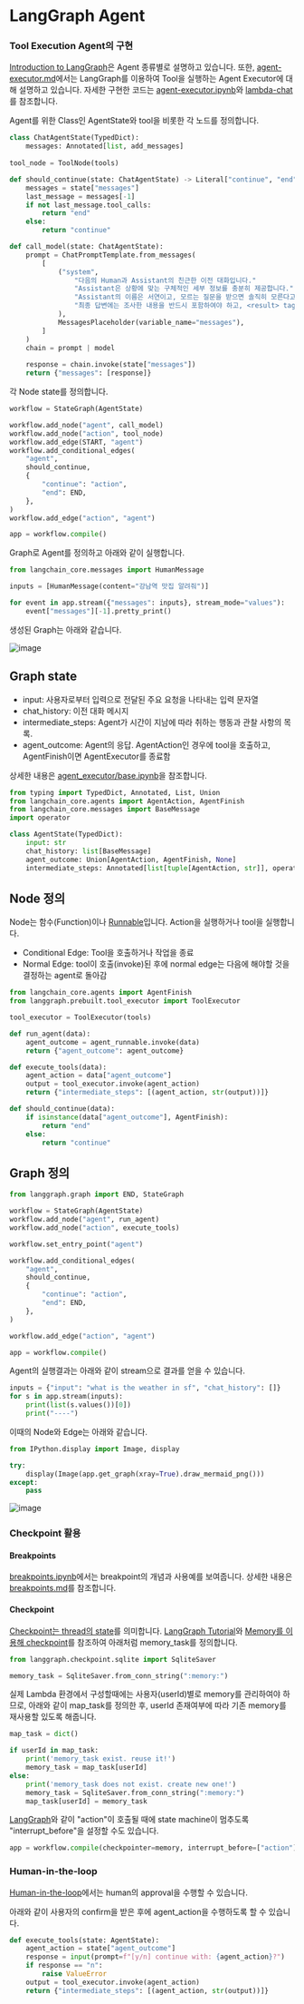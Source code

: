 # LangGraph Agent

### Tool Execution Agent의 구현

[Introduction to LangGraph](https://langchain-ai.github.io/langgraph/tutorials/introduction/)은 Agent 종류별로 설명하고 있습니다. 또한, [agent-executor.md](./agent-executor.md)에서는 LangGraph를 이용하여 Tool을 실행하는 Agent Executor에 대해 설명하고 있습니다. 자세한 구현한 코드는 [agent-executor.ipynb](./agent-executor.ipynb)와 [lambda-chat](./lambda-chat-ws/lambda_function.py)를 참조합니다. 

Agent를 위한 Class인 AgentState와 tool을 비롯한 각 노드를 정의합니다.

```python
class ChatAgentState(TypedDict):
    messages: Annotated[list, add_messages]
    
tool_node = ToolNode(tools)

def should_continue(state: ChatAgentState) -> Literal["continue", "end"]:
    messages = state["messages"]
    last_message = messages[-1]
    if not last_message.tool_calls:
        return "end"
    else:
        return "continue"

def call_model(state: ChatAgentState):
    prompt = ChatPromptTemplate.from_messages(
        [
            ("system",
                "다음의 Human과 Assistant의 친근한 이전 대화입니다."
                "Assistant은 상황에 맞는 구체적인 세부 정보를 충분히 제공합니다."
                "Assistant의 이름은 서연이고, 모르는 질문을 받으면 솔직히 모른다고 말합니다."
                "최종 답변에는 조사한 내용을 반드시 포함하여야 하고, <result> tag를 붙여주세요.",
            ),
            MessagesPlaceholder(variable_name="messages"),
        ]
    )
    chain = prompt | model
        
    response = chain.invoke(state["messages"])
    return {"messages": [response]}   
```

각 Node state를 정의합니다. 

```python
workflow = StateGraph(AgentState)

workflow.add_node("agent", call_model)
workflow.add_node("action", tool_node)
workflow.add_edge(START, "agent")
workflow.add_conditional_edges(
    "agent",
    should_continue,
    {
        "continue": "action",
        "end": END,
    },
)
workflow.add_edge("action", "agent")

app = workflow.compile()
```

Graph로 Agent를 정의하고 아래와 같이 실행합니다. 

```python
from langchain_core.messages import HumanMessage

inputs = [HumanMessage(content="강남역 맛집 알려줘")]

for event in app.stream({"messages": inputs}, stream_mode="values"):    
    event["messages"][-1].pretty_print()
```

생성된 Graph는 아래와 같습니다.

![image](https://github.com/kyopark2014/llm-agent/assets/52392004/9383094f-0507-4a64-96b3-278e3f6e8d3e)

## Graph state

- input: 사용자로부터 입력으로 전달된 주요 요청을 나타내는 입력 문자열
- chat_history: 이전 대화 메시지
- intermediate_steps: Agent가 시간이 지남에 따라 취하는 행동과 관찰 사항의 목록.
- agent_outcome: Agent의 응답. AgentAction인 경우에 tool을 호출하고, AgentFinish이면 AgentExecutor를 종료함

상세한 내용은 [agent_executor/base.ipynb](https://github.com/langchain-ai/langgraph/blob/main/examples/agent_executor/base.ipynb)을 참조합니다.

```python
from typing import TypedDict, Annotated, List, Union
from langchain_core.agents import AgentAction, AgentFinish
from langchain_core.messages import BaseMessage
import operator

class AgentState(TypedDict):
    input: str
    chat_history: list[BaseMessage]
    agent_outcome: Union[AgentAction, AgentFinish, None]
    intermediate_steps: Annotated[list[tuple[AgentAction, str]], operator.add]
```

## Node 정의

Node는 함수(Function)이나 [Runnable](https://python.langchain.com/v0.1/docs/expression_language/interface/)입니다. Action을 실행하거나 tool을 실행합니다. 

- Conditional Edge: Tool을 호출하거나 작업을 종료
- Normal Edge: tool이 호출(invoke)된 후에 normal edge는 다음에 해야할 것을 결정하는 agent로 돌아감

```python
from langchain_core.agents import AgentFinish
from langgraph.prebuilt.tool_executor import ToolExecutor

tool_executor = ToolExecutor(tools)

def run_agent(data):
    agent_outcome = agent_runnable.invoke(data)
    return {"agent_outcome": agent_outcome}

def execute_tools(data):
    agent_action = data["agent_outcome"]
    output = tool_executor.invoke(agent_action)
    return {"intermediate_steps": [(agent_action, str(output))]}

def should_continue(data):
    if isinstance(data["agent_outcome"], AgentFinish):
        return "end"
    else:
        return "continue"
```

## Graph 정의

```python
from langgraph.graph import END, StateGraph

workflow = StateGraph(AgentState)
workflow.add_node("agent", run_agent)
workflow.add_node("action", execute_tools)

workflow.set_entry_point("agent")

workflow.add_conditional_edges(
    "agent",
    should_continue,
    {
        "continue": "action",
        "end": END,
    },
)

workflow.add_edge("action", "agent")

app = workflow.compile()
```

Agent의 실행결과는 아래와 같이 stream으로 결과를 얻을 수 있습니다.

```python
inputs = {"input": "what is the weather in sf", "chat_history": []}
for s in app.stream(inputs):
    print(list(s.values())[0])
    print("----")
```

이때의 Node와 Edge는 아래와 같습니다. 

```python
from IPython.display import Image, display

try:
    display(Image(app.get_graph(xray=True).draw_mermaid_png()))
except:
    pass
```

![image](https://github.com/kyopark2014/llm-agent/assets/52392004/d43b1f81-7d5d-4bad-abe9-f7c91acb181a)


### Checkpoint 활용

#### Breakpoints

[breakpoints.ipynb](./agent/breakpoints.ipynb)에서는 breakpoint의 개념과 사용예를 보여줍니다. 상세한 내용은 [breakpoints.md](./breakpoints.md)를 참조합니다. 

#### Checkpoint

[Checkpoint는 thread의 state](https://langchain-ai.github.io/langgraph/concepts/#checkpoints)를 의미합니다. [LangGraph Tutorial](https://langchain-ai.github.io/langgraph/how-tos/)와 [Memory를 이용해 checkpoint](https://langchain-ai.github.io/langgraph/tutorials/introduction/#part-3-adding-memory-to-the-chatbot)를 참조하여 아래처럼 memory_task를 정의합니다. 

```python
from langgraph.checkpoint.sqlite import SqliteSaver

memory_task = SqliteSaver.from_conn_string(":memory:")
```

실제 Lambda 환경에서 구성할때에는 사용자(userId)별로 memory를 관리하여야 하므로, 아래와 같이 map_task를 정의한 후, userId 존재여부에 따라 기존 memory를 재사용할 있도록 해줍니다.

```python
map_task = dict()

if userId in map_task:  
    print('memory_task exist. reuse it!')        
    memory_task = map_task[userId]
else: 
    print('memory_task does not exist. create new one!')                
    memory_task = SqliteSaver.from_conn_string(":memory:")
    map_task[userId] = memory_task
```

[LangGraph](https://langchain-ai.github.io/langgraph/)와 같이 "action"이 호출될 때에 state machine이 멈추도록 "interrupt_before"을 설정할 수도 있습니다. 

```python
app = workflow.compile(checkpointer=memory, interrupt_before=["action"])
```


### Human-in-the-loop

[Human-in-the-loop](https://langchain-ai.github.io/langgraph/tutorials/introduction/#part-4-human-in-the-loop)에서는 human의 approval을 수행할 수 있습니다. 

아래와 같이 사용자의 confirm을 받은 후에 agent_action을 수행하도록 할 수 있습니다.

```python
def execute_tools(state: AgentState):
    agent_action = state["agent_outcome"]
    response = input(prompt=f"[y/n] continue with: {agent_action}?")
    if response == "n":
        raise ValueError
    output = tool_executor.invoke(agent_action)
    return {"intermediate_steps": [(agent_action, str(output))]}
```


